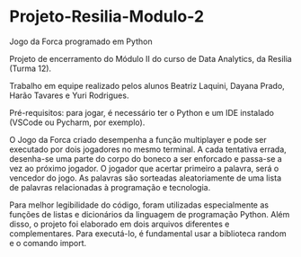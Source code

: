 # Projeto-Resilia-Modulo-2

Jogo da Forca programado em Python

Projeto de encerramento do Módulo II do curso de Data Analytics, da Resilia (Turma 12).

Trabalho em equipe realizado pelos alunos Beatriz Laquini, Dayana Prado, Harão Tavares e Yuri Rodrigues.

Pré-requisitos: para jogar, é necessário ter o Python e um IDE instalado (VSCode ou Pycharm, por exemplo).

O Jogo da Forca criado desempenha a função multiplayer e pode ser executado por dois jogadores no mesmo terminal. A cada tentativa errada, desenha-se uma parte do corpo do boneco a ser enforcado e passa-se a vez ao próximo jogador. O jogador que acertar primeiro a palavra, será o vencedor do jogo. 
As palavras são sorteadas aleatoriamente de uma lista de palavras relacionadas à programação e tecnologia.

Para melhor legibilidade do código, foram utilizadas especialmente as funções de listas e dicionários da linguagem de programação Python. Além disso, o projeto foi elaborado em dois arquivos diferentes e complementares. Para executá-lo, é fundamental usar a biblioteca random e o comando import.
